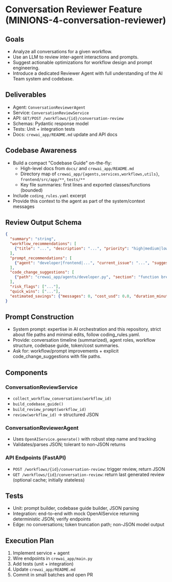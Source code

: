 # Conversation Reviewer Feature (MINIONS-4-conversation-reviewer)

## Goals
- Analyze all conversations for a given workflow.
- Use an LLM to review inter-agent interactions and prompts.
- Suggest actionable optimizations for workflow design and prompt engineering.
- Introduce a dedicated Reviewer Agent with full understanding of the AI Team system and codebase.

## Deliverables
- Agent: `ConversationReviewerAgent`
- Service: `ConversationReviewService`
- API: `GET/POST /workflows/{id}/conversation-review`
- Schemas: Pydantic response model
- Tests: Unit + integration tests
- Docs: `crewai_app/README.md` update and API docs

## Codebase Awareness
- Build a compact "Codebase Guide" on-the-fly:
  - High-level docs from `docs/` and `crewai_app/README.md`
  - Directory map of `crewai_app/{agents,services,workflows,utils}`, `frontend/src/app/**`, `tests/**`
  - Key file summaries: first lines and exported classes/functions (bounded)
- Include `coding_rules.yaml` excerpt
- Provide this context to the agent as part of the system/context messages

## Review Output Schema
```json
{
  "summary": "string",
  "workflow_recommendations": [
    {"title": "...", "description": "...", "priority": "high|medium|low", "impact": "high|medium|low", "effort": "high|medium|low", "example_change": "..."}
  ],
  "prompt_recommendations": [
    {"agent": "developer|frontend|...", "current_issue": "...", "suggestion": "...", "example_before": "...", "example_after": "..."}
  ],
  "code_change_suggestions": [
    {"path": "crewai_app/agents/developer.py", "section": "function break_down_story", "change_type": "edit|add|remove", "before_summary": "...", "after_summary": "...", "patch_outline": "..."}
  ],
  "risk_flags": ["..."],
  "quick_wins": ["..."],
  "estimated_savings": {"messages": 0, "cost_usd": 0.0, "duration_minutes": 0}
}
```

## Prompt Construction
- System prompt: expertise in AI orchestration and this repository, strict about file paths and minimal edits, follow coding_rules.yaml.
- Provide: conversation timeline (summarized), agent roles, workflow structure, codebase guide, token/cost summaries.
- Ask for: workflow/prompt improvements + explicit code_change_suggestions with file paths.

## Components
### ConversationReviewService
- `collect_workflow_conversations(workflow_id)`
- `build_codebase_guide()`
- `build_review_prompt(workflow_id)`
- `review(workflow_id)` -> structured JSON

### ConversationReviewerAgent
- Uses `OpenAIService.generate()` with robust step name and tracking
- Validates/parses JSON; tolerant to non-JSON returns

### API Endpoints (FastAPI)
- `POST /workflows/{id}/conversation-review`: trigger review, return JSON
- `GET /workflows/{id}/conversation-review`: return last generated review (optional cache; initially stateless)

## Tests
- Unit: prompt builder, codebase guide builder, JSON parsing
- Integration: end-to-end with mock OpenAIService returning deterministic JSON; verify endpoints
- Edge: no conversations; token truncation path; non-JSON model output

## Execution Plan
1) Implement service + agent
2) Wire endpoints in `crewai_app/main.py`
3) Add tests (unit + integration)
4) Update `crewai_app/README.md`
5) Commit in small batches and open PR
